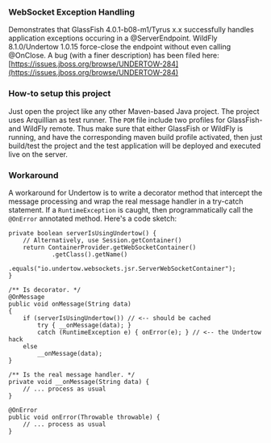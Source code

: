 ### WebSocket Exception Handling

Demonstrates that GlassFish 4.0.1-b08-m1/Tyrus x.x successfully handles application exceptions occuring in a @ServerEndpoint. WildFly 8.1.0/Undertow 1.0.15 force-close the endpoint without even calling @OnClose. A bug (with a finer description) has been filed here:
[https://issues.jboss.org/browse/UNDERTOW-284](https://issues.jboss.org/browse/UNDERTOW-284)

### How-to setup this project

Just open the project like any other Maven-based Java project. The project uses Arquillian as test runner. The `POM` file include two profiles for GlassFish- and WildFly remote. Thus make sure that either GlassFish or WildFly is running, and have the corresponding maven build profile activated, then just build/test the project and the test application will be deployed and executed live on the server.

### Workaround

A workaround for Undertow is to write a decorator method that intercept the message processing and wrap the real message handler in a try-catch statement. If a `RuntimeException` is caught, then programmatically call the `@OnError` annotated method. Here's a code sketch:

    private boolean serverIsUsingUndertow() {
        // Alternatively, use Session.getContainer()
        return ContainerProvider.getWebSocketContainer()
                .getClass().getName()
                .equals("io.undertow.websockets.jsr.ServerWebSocketContainer");
    }
    
    /** Is decorator. */
    @OnMessage
    public void onMessage(String data)
    {
        if (serverIsUsingUndertow()) // <-- should be cached
            try { __onMessage(data); }
            catch (RuntimeException e) { onError(e); } // <-- the Undertow hack
        else
            __onMessage(data);
    }
    
    /** Is the real message handler. */
    private void __onMessage(String data) {
        // ... process as usual
    }
    
    @OnError
    public void onError(Throwable throwable) {
        // ... process as usual
    }

